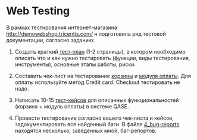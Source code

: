 # Web Testing
В рамках тестирования интернет-магазина http://demowebshop.tricentis.com/ я подготовила ряд тестовой документации, согласно заданию:

1. Создать краткий [тест-план](1_Test-plan_Demowebshop.pdf) (1-2 страницы), в котором необходимо описать что и как нужно тестировать (функции, виды тестирования, инструменты), основные этапы работы, риски.

2. Составить чек-лист на тестирование [корзины](2.1_check-list_demowebshop_Shopping_cart.pdf) и [модуля оплаты](2.2_check-list_demowebshop_Payment_Information.pdf). Для оплаты используйте метод Credit card. Checkout тестировать не надо.

3. Написать 10-15 [тест-кейсов](3_test-case_demowebshop.pdf) для описанных функциональностей (корзина + модуль оплаты) в системе QASE.

4. Провести тестирование согласно вашего чек-листа и кейсов, задокументировать все найденный баги. В файле  [4_bug-reports](4_bug-reports.pdf) находятся несколько, заведенных мной, баг-репортов. 

